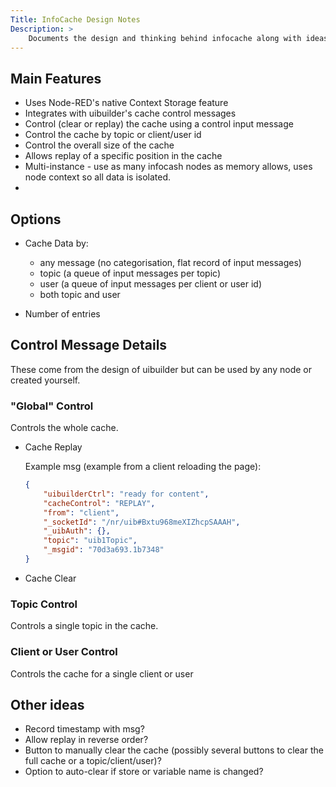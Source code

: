 ```yaml
---
Title: InfoCache Design Notes
Description: >
    Documents the design and thinking behind infocache along with ideas for the future.
---
```


## Main Features

- Uses Node-RED's native Context Storage feature
- Integrates with uibuilder's cache control messages
- Control (clear or replay) the cache using a control input message
- Control the cache by topic or client/user id
- Control the overall size of the cache
- Allows replay of a specific position in the cache
- Multi-instance - use as many infocash nodes as memory allows, uses node context so all data is isolated.
- 

## Options

- Cache Data by:
   -  any message (no categorisation, flat record of input messages)
   -  topic (a queue of input messages per topic)
   -  user (a queue of input messages per client or user id)
   -  both topic and user

- Number of entries

## Control Message Details

These come from the design of uibuilder but can be used by any node or created yourself.

### "Global" Control

Controls the whole cache.

- Cache Replay

   Example msg (example from a client reloading the page):

   ```json
   {
       "uibuilderCtrl": "ready for content",
       "cacheControl": "REPLAY",
       "from": "client",
       "_socketId": "/nr/uib#Bxtu968meXIZhcpSAAAH",
       "_uibAuth": {},
       "topic": "uib1Topic",
       "_msgid": "70d3a693.1b7348"
   }
   ```

- Cache Clear

### Topic Control

Controls a single topic in the cache.

### Client or User Control

Controls the cache for a single client or user

## Other ideas

- Record timestamp with msg?
- Allow replay in reverse order?
- Button to manually clear the cache (possibly several buttons to clear the full cache or a topic/client/user)?
- Option to auto-clear if store or variable name is changed?